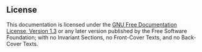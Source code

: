 ## License

This documentation is licensed under the [GNU Free Documentation License, Version 1.3](https://www.gnu.org/licenses/fdl-1.3.html) or any later version published by the Free Software Foundation; with no Invariant Sections, no Front-Cover Texts, and no Back-Cover Texts.

